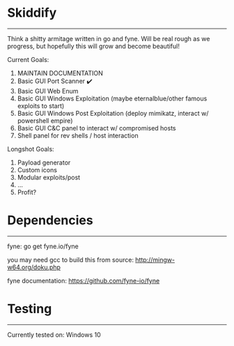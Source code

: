 # Skiddify
___
Think a shitty armitage written in go and fyne. Will be real rough as we progress, but hopefully this will grow and become beautiful!

Current Goals:
1. MAINTAIN DOCUMENTATION
2. Basic GUI Port Scanner :heavy_check_mark:
3. Basic GUI Web Enum
4. Basic GUI Windows Exploitation (maybe eternalblue/other famous exploits to start)
5. Basic GUI Windows Post Exploitation (deploy mimikatz, interact w/ powershell empire)
6. Basic GUI C&C panel to interact w/ compromised hosts
7. Shell panel for rev shells / host interaction

Longshot Goals:
1. Payload generator
2. Custom icons
3. Modular exploits/post
4. ...
5. Profit?

# Dependencies
___
fyne:
go get fyne.io/fyne

you may need gcc to build this from source:
http://mingw-w64.org/doku.php

fyne documentation:
https://github.com/fyne-io/fyne

# Testing
___
Currently tested on:
Windows 10
